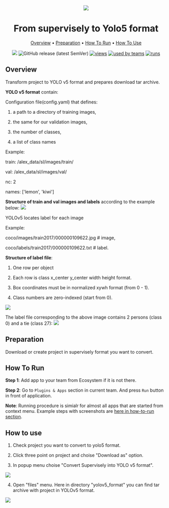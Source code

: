 <div align="center" markdown>
<img src="https://i.imgur.com/QO4GtA1.png"/>

# From supervisely to Yolo5 format


<p align="center">

  <a href="#Overview">Overview</a> •
  <a href="#Preparation">Preparation</a> •
  <a href="#How-To-Run">How To Run</a> •
  <a href="#How-To-Use">How To Use</a>
</p>

[![](https://img.shields.io/badge/slack-chat-green.svg?logo=slack)](https://supervise.ly/slack)
![GitHub release (latest SemVer)](https://img.shields.io/github/v/release/supervisely-ecosystem/remote-import)
[![views](https://app.supervise.ly/public/api/v3/ecosystem.counters?repo=supervisely-ecosystem/remote-import&counter=views&label=views)](https://supervise.ly)
[![used by teams](https://app.supervise.ly/public/api/v3/ecosystem.counters?repo=supervisely-ecosystem/remote-import&counter=downloads&label=used%20by%20teams)](https://supervise.ly)
[![runs](https://app.supervise.ly/public/api/v3/ecosystem.counters?repo=supervisely-ecosystem/remote-import&counter=runs&label=runs&123)](https://supervise.ly)

</div>

## Overview

Transform project to YOLO v5 format and prepares download tar archive.

**YOLO v5 format** contain:

Configuration file(config.yaml) that defines:

1) a path to a directory of training images,

2) the same for our validation images, 

3) the number of classes, 

4) a list of class names



Example:

train: /alex_data/sl/images/train/

val: /alex_data/sl/images/val/

nc: 2

names: ['lemon', 'kiwi']



**Structure of train and val images and labels** according to the example below:
<img src="https://user-images.githubusercontent.com/26833433/83666389-bab4d980-a581-11ea-898b-b25471d37b83.jpg"/>

YOLOv5 locates label for each image

Example:

coco/images/train2017/000000109622.jpg  # image,

coco/labels/train2017/000000109622.txt  # label.



**Structure of label file**:

1) One row per object

2) Each row is class x_center y_center width height format.

3) Box coordinates must be in normalized xywh format (from 0 - 1).

4) Class numbers are zero-indexed (start from 0).

<img src="https://user-images.githubusercontent.com/26833433/91506361-c7965000-e886-11ea-8291-c72b98c25eec.jpg"/>

The label file corresponding to the above image contains 2 persons (class 0) and a tie (class 27):
<img src="https://user-images.githubusercontent.com/26833433/98809572-0bc4d580-241e-11eb-844e-eee756f878c2.png"/>


## Preparation

Download or create project in supervisely format you want to convert.

## How To Run 
**Step 1**: Add app to your team from Ecosystem if it is not there.

**Step 2**: Go to `Plugins & Apps` section in current team. And press `Run` button in front of application.

**Note**: Running procedure is simialr for almost all apps that are started from context menu. Example steps with screenshots are [here in how-to-run section](https://github.com/supervisely-ecosystem/merge-classes#how-to-run). 


## How to use

1. Check project you want to convert to yolo5 format.

2. Click three point on project and choise "Download as" option.

3. In popup menu choise "Convert Supervisely into YOLO v5 format".

<img src="https://i.imgur.com/ZTYhihF.png"/>

4. Open "files" menu. Here in directory "yolov5_format" you can find tar archive with project in YOLOv5 format.

<img src="https://i.imgur.com/pu9snon.png"/>



